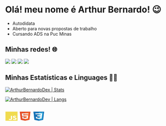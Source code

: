 # Olá! meu nome é Arthur Bernardo! :wink:

<ul>
    <li>Autodidata</li>
    <li>Aberto para novas propostas de trabalho</li>
    <li>Cursando ADS na Puc Minas</li>
</ul>

## Minhas redes! :globe_with_meridians:

<a href="https://www.twitch.tv/arthur_bsx" target="_blank"><img src="https://img.shields.io/badge/Twitch-9146FF?style=for-the-badge&logo=twitch&logoColor=white" target="_blank"></a>
<a href="https://api.whatsapp.com/send?phone=5531998209527" target="_blank"><img src="https://img.shields.io/badge/WhatsApp-25D366?style=for-the-badge&logo=whatsapp&logoColor=white" target="_blank"></a>
<a href="https://www.instagram.com/arthur_bernardoxds/" target="_blank"><img src="https://img.shields.io/badge/-Instagram-%23E4405F?style=for-the-badge&logo=instagram&logoColor=white" target="_blank"></a>
<a href="https://www.linkedin.com/in/arthur-bernardo-a636b3180/" target="_blank"><img src="https://img.shields.io/badge/-LinkedIn-%230077B5?style=for-the-badge&logo=linkedin&logoColor=white" target="_blank"></a>

## Minhas Estatísticas e Linguages :man_technologist:
<a href="https://github.com/ArthurBernarDev">
    <img width="450px" src="https://github-readme-stats.vercel.app/api?username=ArthurBernardoDev&show_icons=true&theme=omni" alt="ArthurBernardoDex | Stats" />
<p>
  <a href="https://github.com/ArthurBernardoDev">
    <img width="450px" src="https://github-readme-stats.vercel.app/api/top-langs/?username=ArthurBernardoDev&langs_count=6&theme=omni&layout=compact" alt="ArthurBernardoDev | Langs" />
 </a>
</p>
<div style="display: inline_block"><br>
  <img align="center" alt="Arthur-Js" height="30" width="40" src="https://raw.githubusercontent.com/devicons/devicon/master/icons/javascript/javascript-plain.svg">
  <img align="center" alt="Arthur-HTML" height="30" width="40" src="https://raw.githubusercontent.com/devicons/devicon/master/icons/html5/html5-original.svg">
  <img align="center" alt="Arthur-CSS" height="30" width="40" src="https://raw.githubusercontent.com/devicons/devicon/master/icons/css3/css3-original.svg">
</div>
